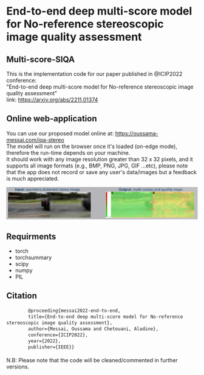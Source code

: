 
# End-to-end deep multi-score model for No-reference stereoscopic image quality assessment </br>
## Multi-score-SIQA </br>

This is the implementation code for our paper published in @ICIP2022 conference: </br>
"End-to-end deep multi-score model for No-reference stereoscopic image quality assessment" </br>
link: https://arxiv.org/abs/2211.01374

## Online web-application

You can use our proposed model online at: https://oussama-messai.com/iqa-stereo </br>
The model will run on the browser once it's loaded (on-edge mode), therefore the run-time depends on your machine. </br>
It should work with any image resolution greater than 32 x 32 pixels, and it supports all image formats (e.g., BMP, PNG, JPG, GIF ...etc), please note that the app does not record or save any user's data/images but a feedback is much appreciated.

![image](https://github.com/o-messai/multi-score-SIQA/blob/main/results/online.png?raw=true)

## Requirments

- torch </br>
- torchsummary </br>
- scipy </br>
- numpy </br> 
- PIL </br>


## Citation

            @proceeding{messai2022-end-to-end,
            title={End-to-end deep multi-score model for No-reference stereoscopic image quality assessment},
            author={Messai, Oussama and Chetouani, Aladine},
            conference={ICIP2022},
            year={2022},
            publisher={IEEE}}

####
N.B: Please note that the code will be cleaned/commented in further versions.
